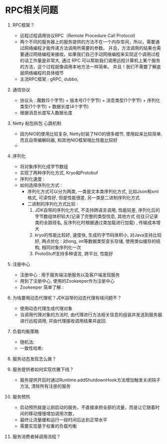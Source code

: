 # RPC相关问题
1. RPC框架？
   * 远程过程调用协议RPC（Remote Procedure Call Protocol)
   * 两个不同的服务器上的服务提供的方法不在一个内存空间，所以，需要通过网络编程才能传递方法调用所需要的参数。
   并且，方法调用的结果也需要通过网络编程来接收。如果我们自己手动网络编程来实现这个调用过程的话工作量是非常大,
   通过 RPC 可以帮助我们调用远程计算机上某个服务的方法，这个过程就像调用本地方法一样简单。
   并且！我们不需要了解底层网络编程的具体细节
   * 主流RPC框架 : gRPC, dubbo,
3. 通信协议
   * 协议头 : 魔数(5个字节) + 版本号(1个字节) + 消息类型(1个字节) + 序列化类型(1个字节) + 数据长度(4个字节)
   * 根据消息长度写入数据长度
4. Netty 粘包拆包 心跳机制
   * 因为NIO的使用比较复杂, Netty封装了NIO的很多细节, 使用起来比较简单, 而且自带编解码器, 和其他NIO框架相比性能比较好
   * 
5. 序列化
   * 将对象序列化成字节数组
   * 实现了两种序列化方式, Kryo和Protobuf
   * 序列化速度 : 
   * 如何选择序列化方式 : 
      * 序列化方式可以分为两类, 一类是文本类序列化方式, 比如Json和xml格式, 可读性好, 但是性能很差, 另一类是二进制序列化方式.
      * 二进制的序列化方式比较 : 
         1. JDK自带的序列化方式, 不支持跨语言调用, 性能较差, 序列化后的字节数组体积较大(记录了完整的类型信息, 其他方式
            往往只记录类的全路径名, 反序列化时根据通过类加载进行加载) , 传输成本增大
         2. kryo的性能比较好, 速度快, 生成的字节码体积小, 对Java支持比较好, 两点优化 : 对long, int等数据类型变长存储, 
            使用类似缓存的结构, 相同对象序列化一次
         3. ProtoStuff支持多种语言, 跨平台, 性能好
   
6. 注册中心
   * 注册中心 : 用于服务端注册服务以及客户端发现服务
   * 用到了注册中心, 使用的Zookeeper作为注册中心
   * Zookeeper 简单了解 :
    
7. 为啥要用动态代理呢？JDK自带的动态代理有啥问题不？
   * 使用动态代理生成代理对象
   * 当调用代理对象的方法时, 由代理进行方法相关信息的组装并发送到服务器进行远程调用, 并由代理接收调用结果并返回.
8. 负载均衡策略
    * 随机法: 
    * 一致性哈希: 
9. 服务动态发现怎么做？
10. 服务提供者如何实现优雅下线？
    * 服务提供开启时通过Runtime.addShutdownHook方法增加触发关闭钩子方法, 清除所有注册的服务
11. 服务预热
    * 启动预热就是让刚启动的服务，不直接承担全部的流量，而是让它随着时间的移动慢慢增加调用次数，
    * 最终让流量缓和运行一段时间后达到正常水平
    * 需要实现基于权重的负载均衡
12. 服务消费者掉调用流程？